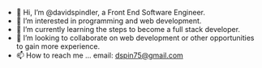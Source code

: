 - 👋 Hi, I’m @davidspindler, a Front End Software Engineer.
- 👀 I’m interested in programming and web development.
- 🌱 I’m currently learning the steps to become a full stack developer.
- 💞️ I’m looking to collaborate on web development or other opportunities to gain more experience.
- 📫 How to reach me ...
email: dspin75@gmail.com
<!---
davidspindler/davidspindler is a ✨ special ✨ repository because its `README.md` (this file) appears on your GitHub profile.
You can click the Preview link to take a look at your changes.
--->

